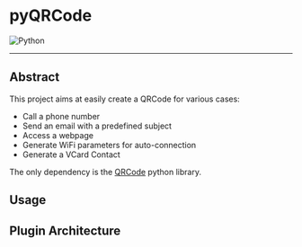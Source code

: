 # pyQRCode

![Python](https://img.shields.io/badge/Python-3.9.6-blue?style=flat-square)

---

## **Abstract**

This project aims at easily create a QRCode for various cases:

- Call a phone number
- Send an email with a predefined subject
- Access a webpage
- Generate WiFi parameters for auto-connection
- Generate a VCard Contact

The only dependency is the [QRCode](https://pypi.org/project/qrcode/) python library.


## **Usage**



## **Plugin Architecture**